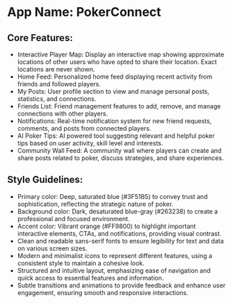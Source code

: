 # **App Name**: PokerConnect

## Core Features:

- Interactive Player Map: Display an interactive map showing approximate locations of other users who have opted to share their location. Exact locations are never shown.
- Home Feed: Personalized home feed displaying recent activity from friends and followed players.
- My Posts: User profile section to view and manage personal posts, statistics, and connections.
- Friends List: Friend management features to add, remove, and manage connections with other players.
- Notifications: Real-time notification system for new friend requests, comments, and posts from connected players.
- AI Poker Tips: AI powered tool suggesting relevant and helpful poker tips based on user activity, skill level and interests.
- Community Wall Feed: A community wall where players can create and share posts related to poker, discuss strategies, and share experiences.

## Style Guidelines:

- Primary color: Deep, saturated blue (#3F51B5) to convey trust and sophistication, reflecting the strategic nature of poker. 
- Background color: Dark, desaturated blue-gray (#263238) to create a professional and focused environment.
- Accent color: Vibrant orange (#FF9800) to highlight important interactive elements, CTAs, and notifications, providing visual contrast.
- Clean and readable sans-serif fonts to ensure legibility for text and data on various screen sizes.
- Modern and minimalist icons to represent different features, using a consistent style to maintain a cohesive look.
- Structured and intuitive layout, emphasizing ease of navigation and quick access to essential features and information.
- Subtle transitions and animations to provide feedback and enhance user engagement, ensuring smooth and responsive interactions.